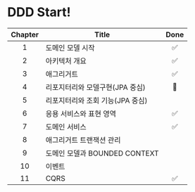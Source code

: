 # DDD Start!

| Chapter | Title                            |        Done        |
|:-------:|----------------------------------|:------------------:|
|    1    | 도메인 모델 시작                     | :white_check_mark: |
|    2    | 아키텍처 개요                       | :white_check_mark: |
|    3    | 애그리거트                          | :white_check_mark: |
|    4    | 리포지터리와 모델구현(JPA 중심)         |      :runner:      |
|    5    | 리포지터리와 조회 기능(JPA 중심)        |                    |
|    6    | 응용 서비스와 표현 영역                | :white_check_mark: |
|    7    | 도메인 서비스                        | :white_check_mark: |
|    8    | 애그리거트 트랜잭션 관리               |                    |
|    9    | 도메인 모델과 BOUNDED CONTEXT       |                    |
|    10   | 이벤트                            |                    |
|    11   | CQRS                             | :white_check_mark: |
